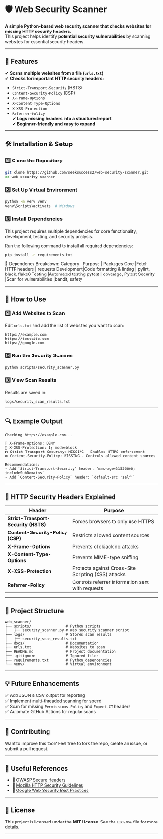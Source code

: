 # 🛡️ Web Security Scanner

**A simple Python-based web security scanner that checks websites for missing HTTP security headers.**  
This project helps identify **potential security vulnerabilities** by scanning websites for essential security headers.

---

## 📌 Features

✔ **Scans multiple websites from a file (`urls.txt`)**  
✔ **Checks for important HTTP security headers:**  
   - `Strict-Transport-Security` (HSTS)  
   - `Content-Security-Policy` (CSP)  
   - `X-Frame-Options`  
   - `X-Content-Type-Options`  
   - `X-XSS-Protection`  
   - `Referrer-Policy`  
✔ **Logs missing headers into a structured report**  
✔ **Beginner-friendly and easy to expand**  

---

## 🛠️ Installation & Setup

### 1️⃣ **Clone the Repository**
```bash
git clone https://github.com/seeksuccess2/web-security-scanner.git
cd web-security-scanner
```

### 2️⃣ **Set Up Virtual Environment**
```bash
python -m venv venv
venv\Scripts\activate  # Windows
```

### 3️⃣ **Install Dependencies**
This project requires multiple dependencies for core functionality, development, testing, and security analysis.

Run the following command to install all required dependencies:
```bash
pip install -r requirements.txt

```
📌 Dependency Breakdown:
Category   |  Purpose                 |	Packages
Core       |Fetch HTTP headers        |	requests
Development|Code formatting & linting |	pylint, black, flake8
Testing	  |Automated testing	pytest  | coverage, Pytest
Security	  |Scan for vulnerabilities  |bandit, safety


---

## 🚀 How to Use

### **1️⃣ Add Websites to Scan**
Edit `urls.txt` and add the list of websites you want to scan:
```
https://example.com
https://testsite.com
https://google.com
```

### **2️⃣ Run the Security Scanner**
```bash
python scripts/security_scanner.py
```

### **3️⃣ View Scan Results**
Results are saved in:
```
logs/security_scan_results.txt
```

---

## 🔍 Example Output

```plaintext
Checking https://example.com...

🌟 X-Frame-Options: DENY
🌟 X-XSS-Protection: 1; mode=block
❌ Strict-Transport-Security: MISSING - Enables HTTPS enforcement
❌ Content-Security-Policy: MISSING - Controls allowed content sources

Recommendations:
- Add `Strict-Transport-Security` header: `max-age=31536000; includeSubDomains`
- Add `Content-Security-Policy` header: `default-src 'self'`
```

---

## 📌 HTTP Security Headers Explained

| Header | Purpose |
|--------|---------|
| **Strict-Transport-Security (HSTS)** | Forces browsers to only use HTTPS |
| **Content-Security-Policy (CSP)** | Restricts allowed content sources |
| **X-Frame-Options** | Prevents clickjacking attacks |
| **X-Content-Type-Options** | Prevents MIME-type sniffing |
| **X-XSS-Protection** | Protects against Cross-Site Scripting (XSS) attacks |
| **Referrer-Policy** | Controls referrer information sent with requests |

---

## 📌 Project Structure

```
web_scanner/
├── scripts/                # Python scripts
│   ├── security_scanner.py # Web security scanner script
├── logs/                   # Stores scan results
│   ├── security_scan_results.txt
├── docs/                   # Documentation
├── urls.txt                # Websites to scan
├── README.md               # Project documentation
├── .gitignore              # Ignored files
├── requirements.txt        # Python dependencies
└── venv/                   # Virtual environment
```

---

## 💡 Future Enhancements

✅ Add JSON & CSV output for reporting  
✅ Implement multi-threaded scanning for speed  
✅ Scan for missing `Permissions-Policy` and `Expect-CT` headers  
✅ Automate GitHub Actions for regular scans  

---

## 🤝 Contributing

Want to improve this tool? Feel free to fork the repo, create an issue, or submit a pull request.

---

## 🔗 Useful References

- 🔹 [OWASP Secure Headers](https://owasp.org/www-project-secure-headers/)
- 🔹 [Mozilla HTTP Security Guidelines](https://infosec.mozilla.org/guidelines/web_security)
- 🔹 [Google Web Security Best Practices](https://web.dev/security-headers/)

---

## 🐝 License

This project is licensed under the **MIT License**. See the `LICENSE` file for more details.

---



